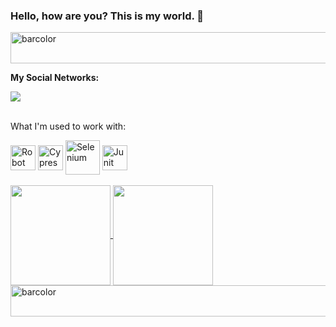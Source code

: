 
### Hello, how are you? This is my world. 🐞
<img align="center" alt="barcolor" height="50" width="900" src="https://i.pinimg.com/originals/49/e7/6e/49e76e0596857673c5c80c85b84394c1.gif">
<p><b> My Social Networks: </p></b>
<a href="https://www.linkedin.com/in/ass%C3%ADria-menezes-74b8507b/" target="_blank"><img src="https://img.shields.io/badge/-LinkedIn-%230077B5?style=for-the-badge&logo=linkedin&logoColor=white" target="_blank" /></a>

<div style="display: inline_block" align="left">
  <br>
  <p>What I'm used to work with: </p>
  <img align="center" alt="Robot Framework" height="40" width="40" src="https://cdn.icon-icons.com/icons2/2107/PNG/512/file_type_robotframework_icon_130193.png">
  <img align="center" alt="Cypress" height="40" width="40" src="https://cdn.icon-icons.com/icons2/2107/PNG/512/file_type_cypress_icon_130654.png">
  <img align="center" alt="Selenium" height="55" width="55" src="https://www.angleritech.com/wp-content/uploads/2017/09/selenium-logo.png">
  <img align="center" alt="Junit" height="40" width="40" src="https://images.g2crowd.com/uploads/product/image/large_detail/large_detail_5b9d2c5176ad8f918a0ad84241ab9673/junit.png">
</div>
<br>
<div align="left">
     <a href="https://github.com/anuraghazra/github-readme-stats">
            <img
                align="center"
                height="160em"
                src="https://github-readme-stats.vercel.app/api?username=assiriamenezes&count_private=true&show_icons=true&custom_title=Github%20Status&hide=issues&theme=vue-dark&border_radius=10&include_all_commits=true&count_private=true&hide_border=true"
            />
        </a>
        <a href="https://github.com/anuraghazra/github-readme-stats">
            <img 
               align="center"
               height="160em"
               src="https://github-readme-stats.vercel.app/api/top-langs/?username=assiriamenezes&show_icons=true&theme=vue-dark&border_radius=10&include_all_commits=true&count_private=true&layout=compact&hide_border=true" />
        </a>
        <img align="center" alt="barcolor" height="50" width="900" src="https://i.pinimg.com/originals/49/e7/6e/49e76e0596857673c5c80c85b84394c1.gif">
